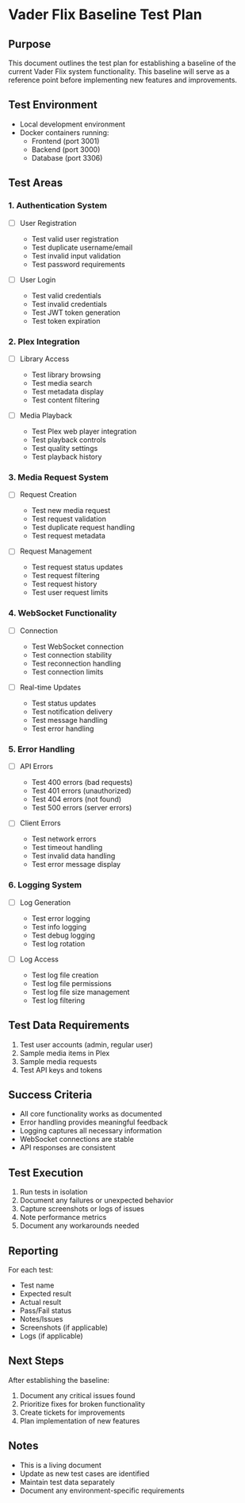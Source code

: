 # Vader Flix Baseline Test Plan

## Purpose
This document outlines the test plan for establishing a baseline of the current Vader Flix system functionality. This baseline will serve as a reference point before implementing new features and improvements.

## Test Environment
- Local development environment
- Docker containers running:
  - Frontend (port 3001)
  - Backend (port 3000)
  - Database (port 3306)

## Test Areas

### 1. Authentication System
- [ ] User Registration
  - Test valid user registration
  - Test duplicate username/email
  - Test invalid input validation
  - Test password requirements

- [ ] User Login
  - Test valid credentials
  - Test invalid credentials
  - Test JWT token generation
  - Test token expiration

### 2. Plex Integration
- [ ] Library Access
  - Test library browsing
  - Test media search
  - Test metadata display
  - Test content filtering

- [ ] Media Playback
  - Test Plex web player integration
  - Test playback controls
  - Test quality settings
  - Test playback history

### 3. Media Request System
- [ ] Request Creation
  - Test new media request
  - Test request validation
  - Test duplicate request handling
  - Test request metadata

- [ ] Request Management
  - Test request status updates
  - Test request filtering
  - Test request history
  - Test user request limits

### 4. WebSocket Functionality
- [ ] Connection
  - Test WebSocket connection
  - Test connection stability
  - Test reconnection handling
  - Test connection limits

- [ ] Real-time Updates
  - Test status updates
  - Test notification delivery
  - Test message handling
  - Test error handling

### 5. Error Handling
- [ ] API Errors
  - Test 400 errors (bad requests)
  - Test 401 errors (unauthorized)
  - Test 404 errors (not found)
  - Test 500 errors (server errors)

- [ ] Client Errors
  - Test network errors
  - Test timeout handling
  - Test invalid data handling
  - Test error message display

### 6. Logging System
- [ ] Log Generation
  - Test error logging
  - Test info logging
  - Test debug logging
  - Test log rotation

- [ ] Log Access
  - Test log file creation
  - Test log file permissions
  - Test log file size management
  - Test log filtering

## Test Data Requirements
1. Test user accounts (admin, regular user)
2. Sample media items in Plex
3. Sample media requests
4. Test API keys and tokens

## Success Criteria
- All core functionality works as documented
- Error handling provides meaningful feedback
- Logging captures all necessary information
- WebSocket connections are stable
- API responses are consistent

## Test Execution
1. Run tests in isolation
2. Document any failures or unexpected behavior
3. Capture screenshots or logs of issues
4. Note performance metrics
5. Document any workarounds needed

## Reporting
For each test:
- Test name
- Expected result
- Actual result
- Pass/Fail status
- Notes/Issues
- Screenshots (if applicable)
- Logs (if applicable)

## Next Steps
After establishing the baseline:
1. Document any critical issues found
2. Prioritize fixes for broken functionality
3. Create tickets for improvements
4. Plan implementation of new features

## Notes
- This is a living document
- Update as new test cases are identified
- Maintain test data separately
- Document any environment-specific requirements 
